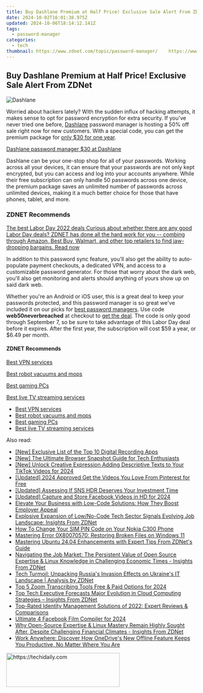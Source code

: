 ```yaml
---
title: Buy Dashlane Premium at Half Price! Exclusive Sale Alert From ZDNet
date: 2024-10-02T16:01:38.975Z
updated: 2024-10-06T18:14:12.141Z
tags:
  - password-manager
categories:
  - tech
thumbnail: https://www.zdnet.com/topic/password-manager/    https://www.zdnet.com/a/img/resize/1c241cf17899075b1ac33cf926995149f2e192ac/2022/02/04/9b937f58-f900-4809-83e3-65a4de7afaf2/zd-dashlane.jpg?width=170&height=128&fit=crop&auto=webp
---
```


## Buy Dashlane Premium at Half Price! Exclusive Sale Alert From ZDNet

![Dashlane](https://www.zdnet.com/a/img/resize/2ea30ddc70bb6b88be0f9e40dc2b9b914348a4b5/2022/09/02/854a469d-dac9-4699-97ad-8d35781eece3/dashlane.jpg?auto=webp&width=1280)

Worried about hackers lately? With the sudden influx of hacking attempts, it makes sense to opt for password encryption for extra security. If you've never tried one before, [Dashlane](https://www.jdoqocy.com/click-9041660-12420605-1683322396000?sid=zd-%5F%5FCOM%5FCLICK%5FID%5F%5F-dtp) password manager is hosting a 50% off sale right now for new customers. With a special code, you can get the premium package for [only $30 for one year](https://www.jdoqocy.com/click-9041660-12420605-1683322396000?sid=zd-%5F%5FCOM%5FCLICK%5FID%5F%5F-dtp).

[Dashlane password manager $30 at Dashlane](https://www.jdoqocy.com/click-9041660-12420605-1683322396000?sid=zd-%5F%5FCOM%5FCLICK%5FID%5F%5F-dtp)

Dashlane can be your one-stop shop for all of your passwords. Working across all your devices, it can ensure that your passwords are not only kept encrypted, but you can access and log into your accounts anywhere. While their free subscription can only handle 50 passwords across one device, the premium package saves an unlimited number of passwords across unlimited devices, making it a much better choice for those that have phones, tablet, and more.

### **ZDNET** Recommends

[The best Labor Day 2022 deals Curious about whether there are any good Labor Day deals? ZDNET has done all the hard work for you -- combing through Amazon, Best Buy, Walmart, and other top retailers to find jaw-dropping bargains.  Read now](https://www.zdnet.com/collection/labor-day/)

In addition to this password sync feature, you'll also get the ability to auto-populate payment checkouts, a dedicated VPN, and access to a customizable password generator. For those that worry about the dark web, you'll also get monitoring and alerts should anything of yours show up on said dark web. 

Whether you're an Android or iOS user, this is a great deal to keep your passwords protected, and this password manager is so great we've included it on our picks for [best password managers](https://www.zdnet.com/article/best-password-manager/). Use code **web50neverbreached** at checkout to [get the deal](https://www.jdoqocy.com/click-9041660-12420605-1683322396000?sid=zd-%5F%5FCOM%5FCLICK%5FID%5F%5F-dtp). The code is only good through September 7, so be sure to take advantage of this Labor Day deal before it expires. After the first year, the subscription will cost $59 a year, or $6.49 per month.

#### **ZDNET** Recommends

[Best VPN services](https://www.zdnet.com/article/best-vpn/ "Best VPN services")

[Best robot vacuums and mops](https://www.zdnet.com/article/best-robot-vacuum-mop/ "Best robot vacuums and mops")

[Best gaming PCs](https://www.zdnet.com/article/best-gaming-pc/ "Best gaming PCs")

[Best live TV streaming services](https://www.zdnet.com/article/best-live-tv-streaming-service/ "Best live TV streaming services")

* [Best VPN services](https://www.zdnet.com/article/best-vpn/ "Best VPN services")
* [Best robot vacuums and mops](https://www.zdnet.com/article/best-robot-vacuum-mop/ "Best robot vacuums and mops")
* [Best gaming PCs](https://www.zdnet.com/article/best-gaming-pc/ "Best gaming PCs")
* [Best live TV streaming services](https://www.zdnet.com/article/best-live-tv-streaming-service/ "Best live TV streaming services")

<ins class="adsbygoogle"
     style="display:block"
     data-ad-format="autorelaxed"
     data-ad-client="ca-pub-7571918770474297"
     data-ad-slot="1223367746"></ins>

<ins class="adsbygoogle"
     style="display:block"
     data-ad-client="ca-pub-7571918770474297"
     data-ad-slot="8358498916"
     data-ad-format="auto"
     data-full-width-responsive="true"></ins>

<span class="atpl-alsoreadstyle">Also read:</span>
<div><ul>
<li><a href="https://youtube-help.techidaily.com/new-exclusive-list-of-the-top-10-digital-recording-apps/"><u>[New] Exclusive List of the Top 10 Digital Recording Apps</u></a></li>
<li><a href="https://video-screen-grab.techidaily.com/new-the-ultimate-browser-snapshot-guide-for-tech-enthusiasts/"><u>[New] The Ultimate Browser Snapshot Guide for Tech Enthusiasts</u></a></li>
<li><a href="https://tiktok-video-files.techidaily.com/new-unlock-creative-expression-adding-descriptive-texts-to-your-tiktok-videos-for-2024/"><u>[New] Unlock Creative Expression Adding Descriptive Texts to Your TikTok Videos for 2024</u></a></li>
<li><a href="https://fox-boxes.techidaily.com/updated-2024-approved-get-the-videos-you-love-from-pinterest-for-free/"><u>[Updated] 2024 Approved Get the Videos You Love From Pinterest for Free</u></a></li>
<li><a href="https://extra-resources.techidaily.com/updated-assessing-if-sns-hdr-deserves-your-investment-time/"><u>[Updated] Assessing If SNS HDR Deserves Your Investment Time</u></a></li>
<li><a href="https://facebook-video-content.techidaily.com/updated-capture-and-store-facebook-videos-in-hd-for-2024/"><u>[Updated] Capture and Store Facebook Videos in HD for 2024</u></a></li>
<li><a href="https://app-tips.techidaily.com/elevate-your-business-with-low-code-solutions-how-they-boost-employer-appeal/"><u>Elevate Your Business with Low-Code Solutions: How They Boost Employer Appeal</u></a></li>
<li><a href="https://app-tips.techidaily.com/explosive-expansion-of-lowno-code-tech-sector-signals-evolving-job-landscape-insights-from-zdnet/"><u>Explosive Expansion of Low/No-Code Tech Sector Signals Evolving Job Landscape: Insights From ZDNet</u></a></li>
<li><a href="https://sim-unlock.techidaily.com/how-to-change-your-sim-pin-code-on-your-nokia-c300-phone-by-drfone-android/"><u>How To Change Your SIM PIN Code on Your Nokia C300 Phone</u></a></li>
<li><a href="https://windows11.techidaily.com/mastering-error-0x80070570-restoring-broken-files-on-windows-11/"><u>Mastering Error 0X80070570: Restoring Broken Files on Windows 11</u></a></li>
<li><a href="https://app-tips.techidaily.com/mastering-ubuntu-2404-enhancements-with-expert-tips-from-zdnets-guide/"><u>Mastering Ubuntu 24.04 Enhancements with Expert Tips From ZDNet's Guide</u></a></li>
<li><a href="https://app-tips.techidaily.com/navigating-the-job-market-the-persistent-value-of-open-source-expertise-and-linux-knowledge-in-challenging-economic-times-insights-from-zdnet/"><u>Navigating the Job Market: The Persistent Value of Open Source Expertise & Linux Knowledge in Challenging Economic Times - Insights From ZDNet</u></a></li>
<li><a href="https://app-tips.techidaily.com/tech-turmoil-unpacking-russias-invasion-effects-on-ukraines-it-landscape-analysis-by-zdnet/"><u>Tech Turmoil: Unpacking Russia's Invasion Effects on Ukraine's IT Landscape | Analysis by ZDNet</u></a></li>
<li><a href="https://screen-activity-recording.techidaily.com/top-5-zoom-transcribing-tools-free-and-paid-options-for-2024/"><u>Top 5 Zoom Transcribing Tools Free & Paid Options for 2024</u></a></li>
<li><a href="https://app-tips.techidaily.com/top-tech-executive-forecasts-major-evolution-in-cloud-computing-strategies-insights-from-zdnet/"><u>Top Tech Executive Forecasts Major Evolution in Cloud Computing Strategies – Insights From ZDNet</u></a></li>
<li><a href="https://app-tips.techidaily.com/top-rated-identity-management-solutions-of-2022-expert-reviews-and-comparisons/"><u>Top-Rated Identity Management Solutions of 2022: Expert Reviews & Comparisons</u></a></li>
<li><a href="https://facebook-video-content.techidaily.com/ultimate-4-facebook-film-compiler-for-2024/"><u>Ultimate 4 Facebook Film Compiler for 2024</u></a></li>
<li><a href="https://app-tips.techidaily.com/why-open-source-expertise-and-linux-mastery-remain-highly-sought-after-despite-challenging-financial-climates-insights-from-zdnet/"><u>Why Open-Source Expertise & Linux Mastery Remain Highly Sought After, Despite Challenging Financial Climates - Insights From ZDNet</u></a></li>
<li><a href="https://app-tips.techidaily.com/work-anywhere-discover-how-onedrives-new-offline-feature-keeps-you-productive-no-matter-where-you-are/"><u>Work Anywhere: Discover How OneDrive's New Offline Feature Keeps You Productive, No Matter Where You Are</u></a></li>
</ul></div>

<!-- affiliate ads begin -->
<a href="https://aligracehair.sjv.io/c/5597632/2016129/19272" target="_top" id="2016129">
  <img src="//a.impactradius-go.com/display-ad/19272-2016129" border="0" alt="https://techidaily.com" width="300" height="90"/>
</a>
<img height="0" width="0" src="https://aligracehair.sjv.io/i/5597632/2016129/19272" style="position:absolute;visibility:hidden;" border="0" />
<!-- affiliate ads end -->


